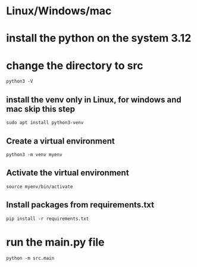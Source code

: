 # Linux/Windows/mac
# install the python on the system 3.12
# change the directory to src
```
python3 -V
```
## install the venv only in Linux, for windows and mac skip this step
```
sudo apt install python3-venv
```
## Create a virtual environment
```
python3 -m venv myenv
```
## Activate the virtual environment
```
source myenv/bin/activate
```
## Install packages from requirements.txt
```
pip install -r requirements.txt
```
# run the main.py file
```
python -m src.main
```
